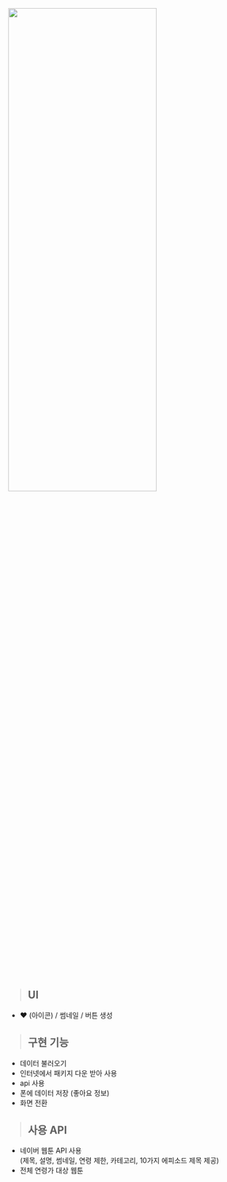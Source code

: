 
<img src="https://user-images.githubusercontent.com/92002390/221585910-4a4ae5b4-b388-4060-93eb-bac6241550bb.gif" width="300" height="50%">

> ## UI <br>
- ♥ (아이콘) / 썸네일 / 버튼 생성

> ## 구현 기능 <br>

- 데이터 불러오기
- 인터넷에서 패키지 다운 받아 사용
- api 사용
- 폰에 데이터 저장 (좋아요 정보)
- 화면 전환 <br>

> ## 사용 API <br>
- 네이버 웹툰 API 사용 <br>
(제목, 설명, 썸네일, 연령 제한, 카테고리, 10가지 에피소드 제목 제공)
- 전체 연령가 대상 웹툰 <br>

